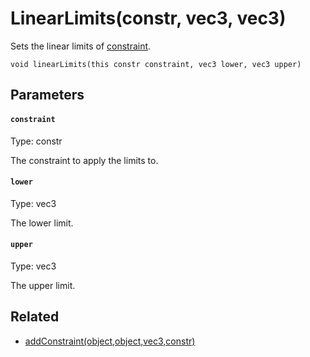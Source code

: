 # LinearLimits(constr, vec3, vec3)

Sets the linear limits of [constraint](#constraint).

```
void linearLimits(this constr constraint, vec3 lower, vec3 upper)
```

## Parameters

#### `constraint`
Type: constr

The constraint to apply the limits to.

#### `lower`
Type: vec3

The lower limit.

#### `upper`
Type: vec3

The upper limit.

## Related

 - [addConstraint(object,object,vec3,constr)](/MdDocs/Functions/Physics/AddConstraint.md)

